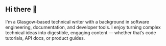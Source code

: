 ## Hi there 👋
I'm a Glasgow-based technical writer with a background in software engineering, documentation, and developer tools. I enjoy turning complex technical ideas into digestible, engaging content — whether that’s code tutorials, API docs, or product guides.
<!--
**dominic-wood/dominic-wood** is a ✨ _special_ ✨ repository because its `README.md` (this file) appears on your GitHub profile.

Here are some ideas to get you started:

- 🔭 I’m currently working on ...
- 🌱 I’m currently learning ...
- 👯 I’m looking to collaborate on ...
- 🤔 I’m looking for help with ...
- 💬 Ask me about ...
- 📫 How to reach me: ...
- 😄 Pronouns: ...
- ⚡ Fun fact: ...
-->
